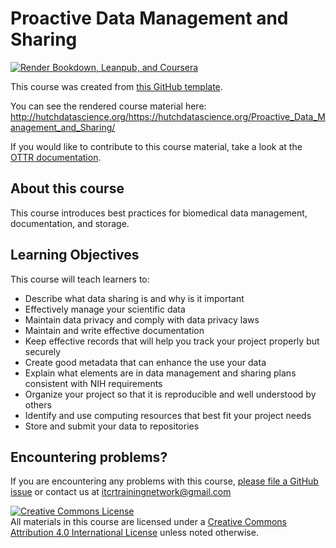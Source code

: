 # Proactive Data Management and Sharing

[![Render Bookdown, Leanpub, and Coursera](https://github.com/fhdsl/Proactive_Data_Management_and_Sharing/actions/workflows/render-all.yml/badge.svg)](https://github.com/fhdsl/Proactive_Data_Management_and_Sharing/actions/workflows/render-all.yml)

This course was created from [this GitHub template](https://github.com/jhudsl/OTTR_Template).

You can see the rendered course material here: http://hutchdatascience.org/https://hutchdatascience.org/Proactive_Data_Management_and_Sharing/

If you would like to contribute to this course material, take a look at the [OTTR documentation](https://www.ottrproject.org/).

## About this course

This course introduces best practices for biomedical data management, documentation, and storage.

## Learning Objectives

This course will teach learners to:  

- Describe what data sharing is and why is it important
- Effectively manage your scientific data
- Maintain data privacy and comply with data privacy laws
- Maintain and write effective documentation
- Keep effective records that will help you track your project properly but securely
- Create good metadata that can enhance the use your data
- Explain what elements are in data management and sharing plans consistent with NIH requirements
- Organize your project so that it is reproducible and well understood by others
- Identify and use computing resources that best fit your project needs
- Store and submit your data to repositories

## Encountering problems?

If you are encountering any problems with this course, [please file a GitHub issue](https://github.com/fhdsl/Data_Management_and_Sharing/issues) or contact us at itcrtrainingnetwork@gmail.com

<a rel="license" href="http://creativecommons.org/licenses/by/4.0/"><img alt="Creative Commons License" style="border-width:0" src="https://i.creativecommons.org/l/by/4.0/88x31.png" /></a><br />All materials in this course are licensed under a <a rel="license" href="http://creativecommons.org/licenses/by/4.0/">Creative Commons Attribution 4.0 International License</a> unless noted otherwise.
